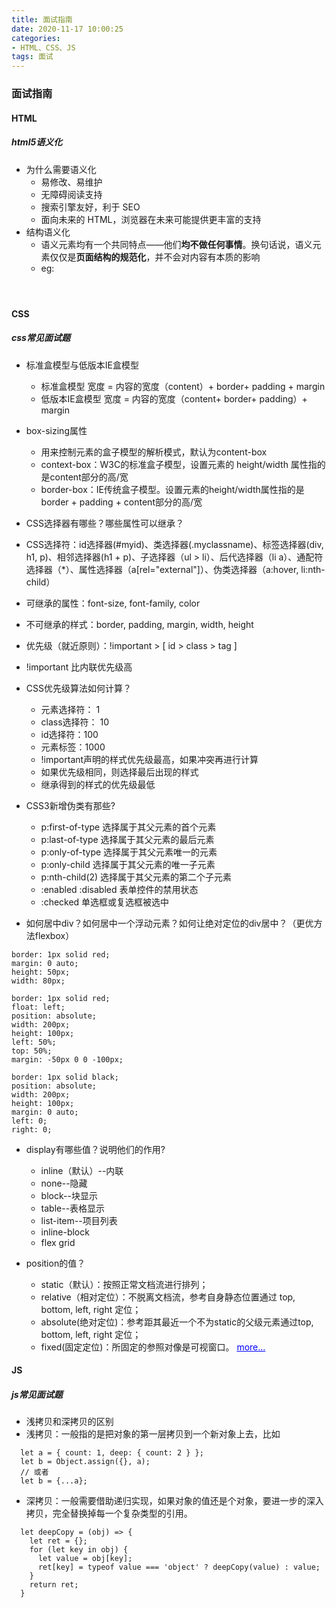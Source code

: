 ```yaml
---
title: 面试指南
date: 2020-11-17 10:00:25
categories:
- HTML、CSS、JS
tags: 面试
---
```


### 面试指南
#### HTML
##### html5语义化
* 为什么需要语义化
  * 易修改、易维护
  * 无障碍阅读支持
  * 搜索引擎友好，利于 SEO
  * 面向未来的 HTML，浏览器在未来可能提供更丰富的支持
* 结构语义化
  * 语义元素均有一个共同特点——他们**均不做任何事情**。换句话说，语义元素仅仅是**页面结构的规范化**，并不会对内容有本质的影响
  * eg: <header> <nav> <aside> <section> <article>
#### CSS
##### css常见面试题
* 标准盒模型与低版本IE盒模型
  * 标准盒模型 宽度 = 内容的宽度（content）+ border+ padding + margin
  * 低版本IE盒模型 宽度 = 内容的宽度（content+ border+ padding）+ margin
* box-sizing属性
  * 用来控制元素的盒子模型的解析模式，默认为content-box
  * context-box：W3C的标准盒子模型，设置元素的 height/width 属性指的是content部分的高/宽
  * border-box：IE传统盒子模型。设置元素的height/width属性指的是border + padding + content部分的高/宽
*  CSS选择器有哪些？哪些属性可以继承？
  * CSS选择符：id选择器(#myid)、类选择器(.myclassname)、标签选择器(div, h1, p)、相邻选择器(h1 + p)、子选择器（ul > li）、后代选择器（li a）、通配符选择器（*）、属性选择器（a[rel="external"]）、伪类选择器（a:hover, li:nth-child）
  * 可继承的属性：font-size, font-family, color
  * 不可继承的样式：border, padding, margin, width, height
  * 优先级（就近原则）：!important > [ id > class > tag ]
  * !important 比内联优先级高
* CSS优先级算法如何计算？
  * 元素选择符： 1
  * class选择符： 10
  * id选择符：100
  * 元素标签：1000
  * !important声明的样式优先级最高，如果冲突再进行计算
  * 如果优先级相同，则选择最后出现的样式
  * 继承得到的样式的优先级最低

* CSS3新增伪类有那些?
  * p:first-of-type 选择属于其父元素的首个元素
  * p:last-of-type 选择属于其父元素的最后元素
  * p:only-of-type 选择属于其父元素唯一的元素
  * p:only-child 选择属于其父元素的唯一子元素
  * p:nth-child(2) 选择属于其父元素的第二个子元素
  * :enabled :disabled 表单控件的禁用状态
  * :checked 单选框或复选框被选中

* 如何居中div？如何居中一个浮动元素？如何让绝对定位的div居中？（更优方法flexbox）
```
border: 1px solid red;
margin: 0 auto; 
height: 50px;
width: 80px;
```
```
border: 1px solid red;
float: left;
position: absolute;
width: 200px;
height: 100px;
left: 50%;
top: 50%;
margin: -50px 0 0 -100px; 
```
```
border: 1px solid black;
position: absolute;
width: 200px;
height: 100px;
margin: 0 auto;
left: 0;
right: 0; 
```
* display有哪些值？说明他们的作用?
  * inline（默认）--内联
  * none--隐藏
  * block--块显示
  * table--表格显示
  * list-item--项目列表
  * inline-block
  * flex grid

* position的值？
  * static（默认）：按照正常文档流进行排列；
  * relative（相对定位）：不脱离文档流，参考自身静态位置通过 top, bottom, left, right 定位；
  * absolute(绝对定位)：参考距其最近一个不为static的父级元素通过top, bottom, left, right 定位；
  * fixed(固定定位)：所固定的参照对像是可视窗口。
<a href="https://segmentfault.com/a/1190000013325778" style="color: blue;">more...</a>

#### JS
##### js常见面试题
* 浅拷贝和深拷贝的区别
 * 浅拷贝：一般指的是把对象的第一层拷贝到一个新对象上去，比如
  ```
    let a = { count: 1, deep: { count: 2 } };
    let b = Object.assign({}, a);
    // 或者
    let b = {...a};
  ```
  * 深拷贝：一般需要借助递归实现，如果对象的值还是个对象，要进一步的深入拷贝，完全替换掉每一个复杂类型的引用。
  ```
    let deepCopy = (obj) => {
      let ret = {};
      for (let key in obj) {
        let value = obj[key];
        ret[key] = typeof value === 'object' ? deepCopy(value) : value;
      }
      return ret;
    }
  ```

